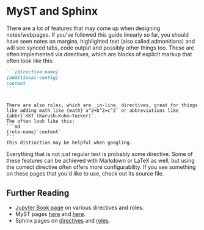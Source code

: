 # MyST and Sphinx

There are a lot of features that may come up when designing notes/webpages.
If you've followed this guide linearly so far, you should have seen notes on margins, highlighted text (also called admonitions) and will see synced tabs, code output and possibly other things too.
These are often implemented via directives, which are blocks of explicit markup that often look like this:
````md
```{directive-name}
{additional-config}
content
```
````

````{dropdown} I am a directive too! Click me!

There are also roles, which are _in-line_ directives, great for things like adding math like {math}`a^2+b^2=c^2` or abbreviations like {abbr}`KKT (Karush–Kuhn–Tucker)`.
The often look like this:
```md
{role-name}`content` 
```
This distinction may be helpful when googling.
````

Everything that is not just regular text is probably some directive.
Some of these features can be achieved with Markdown or LaTeX as well, but using the correct directive often offers more configurability.
If you see something on these pages that you'd like to use, check out its source file.

## Further Reading
- [Jupyter Book page](https://jupyterbook.org/en/stable/content/index.html) on various directives and roles.
- MyST pages [here](https://myst-parser.readthedocs.io/en/latest/syntax/roles-and-directives.html) and [here](https://mystmd.org/guide/admonitions).
- Sphinx pages on [directives](https://www.sphinx-doc.org/en/master/usage/restructuredtext/directives.html) and [roles](https://www.sphinx-doc.org/en/master/usage/restructuredtext/roles.html).